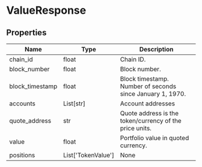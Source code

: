 # ValueResponse


## Properties
Name | Type | Description
------------ | ------------- | -------------
chain_id | float | Chain ID.
block_number | float | Block number.
block_timestamp | float | Block timestamp. Number of seconds since January 1, 1970.
accounts | List[str] | Account addresses
quote_address | str | Quote address is the token/currency of the price units.
value | float | Portfolio value in quoted currency.
positions | List['TokenValue'] | None


